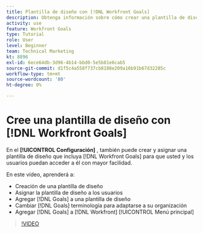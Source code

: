 ```yaml
---
title: Plantilla de diseño con [!DNL Workfront Goals]
description: Obtenga información sobre cómo crear una plantilla de diseño con [!DNL Workfront Goals], assign the layout template to users, and change [!DNL Goals] terminología para adaptarse a su organización.
activity: use
feature: Workfront Goals
type: Tutorial
role: User
level: Beginner
team: Technical Marketing
kt: 8896
exl-id: 6ece64db-3d96-4b14-bbd0-5e5b81e6cab5
source-git-commit: d1f5c4a558f737cb8188e209a16b91b67d32285c
workflow-type: tm+mt
source-wordcount: '80'
ht-degree: 0%

---
```


# Cree una plantilla de diseño con [!DNL Workfront Goals]

En el **[!UICONTROL Configuración]** , también puede crear y asignar una plantilla de diseño que incluya [!DNL Workfront Goals] para que usted y los usuarios puedan acceder a él con mayor facilidad.

En este vídeo, aprenderá a:

* Creación de una plantilla de diseño
* Asignar la plantilla de diseño a los usuarios
* Agregar [!DNL Goals] a una plantilla de diseño
* Cambiar [!DNL Goals] terminología para adaptarse a su organización
* Agregar [!DNL Goals] a [!DNL Workfront] [!UICONTROL Menú principal]

>[!VIDEO](https://video.tv.adobe.com/v/335190/?quality=12)

<!--
Learn more graphic
-->
